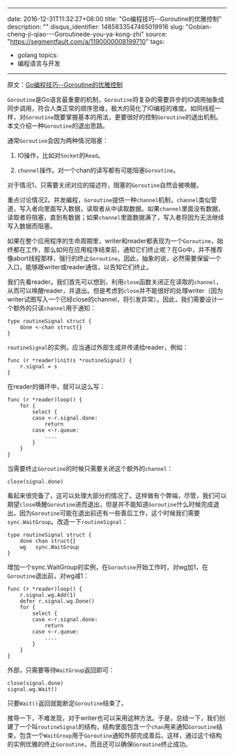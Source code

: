 
---
date: 2016-12-31T11:32:27+08:00
title: "Go编程技巧--Goroutine的优雅控制"
description: ""
disqus_identifier: 1485833547465019916
slug: "Gobian-cheng-ji-qiao---Goroutinede-you-ya-kong-zhi"
source: "https://segmentfault.com/a/1190000008199710"
tags: 
- golang 
topics:
- 编程语言与开发
---

原文：[Go编程技巧--Goroutine的优雅控制](http://www.pchou.info/go/2017/01/23/Go-goroutine-control.html)

`Goroutine`是Go语言最重要的机制，`Goroutine`将复杂的需要异步的IO调用抽象成同步调用，符合人类正常的顺序思维，极大的简化了IO编程的难度。如同线程一样，对`Goroutine`既要掌握基本的用法，更要很好的控制`Goroutine`的退出机制。本文介绍一种`Goroutine`的退出思路。

通常`Goroutine`会因为两种情况阻塞：

1.  IO操作，比如对`Socket`的`Read`。

2.  `channel`操作。对一个chan的读写都有可能阻塞`Goroutine`。

对于情况1，只需要关闭对应的描述符，阻塞的`Goroutine`自然会被唤醒。

重点讨论情况2。并发编程，`Goroutine`提供一种`channel`机制，`channel`类似管道，写入者向里面写入数据，读取者从中读取数据。如果`channel`里面没有数据，读取者将阻塞，直到有数据；如果`channel`里面数据满了，写入者将因为无法继续写入数据而阻塞。

如果在整个应用程序的生命周期里，writer和reader都表现为一个`Goroutine`，始终都在工作，那么如何在应用程序结束前，通知它们终止呢？在Go中，并不推荐像abort线程那样，强行的终止`Goroutine`。因此，抽象的说，必然需要保留一个入口，能够跟writer或reader通信，以告知它们终止。

我们先看reader。我们首先可以想到，利用`close`函数关闭正在读取的`channel`，从而可以唤醒reader，并退出。但是考虑到`close`并不能很好的处理writer（因为writer试图写入一个已经close的channel，将引发异常）。因此，我们需要设计一个额外的只读`channel`用于通知：

    type routineSignal struct {
        done <-chan struct{}
    }

`routineSignal`的实例，应当通过外部生成并传递给reader，例如：

    func (r *reader)init(s *routineSignal) {
        r.signal = s
    }

在reader的循环中，就可以这么写：

    func (r *reader)loop() {
        for {
            select {
            case <-r.signal.done:
                return
            case <-r.queue:
                ....
            }
        }
    }

当需要终止`Goroutine`的时候只需要关闭这个额外的`channel`：

    close(signal.done)

看起来很完备了，这可以处理大部分的情况了。这样做有个弊端，尽管，我们可以期望`close`唤醒`Goroutine`进而退出，但是并不能知道`Goroutine`什么时候完成退出，因为`Goroutine`可能在退出前还有一些善后工作，这个时候我们需要`sync.WaitGroup`。改造一下`routineSignal`：

    type routineSignal struct {
        done chan struct{}
        wg   sync.WaitGroup
    }

增加一个sync.WaitGroup的实例，在`Goroutine`开始工作时，对wg加1，在`Goroutine`退出前，对wg减1：

    func (r *reader)loop() {
        r.signal.wg.Add(1)
        defer r.signal.wg.Done()
        for {
            select {
            case <-r.signal.done:
                return
            case <-r.queue:
                ....
            }
        }
    }

外部，只需要等待`WaitGroup`返回即可：

    close(signal.done)
    signal.wg.Wait()

只要`Wait()`返回就能断定`Goroutine`结束了。

推导一下，不难发现，对于writer也可以采用这种方法。于是，总结一下，我们创建了一个叫`routineSignal`的结构，结构里面包含一个`chan`用来通知`Goroutine`结束，包含一个`WaitGroup`用于`Goroutine`通知外部完成善后。这样，通过这个结构的实例优雅的终止`Goroutine`，而且还可以确保`Goroutine`终止成功。

